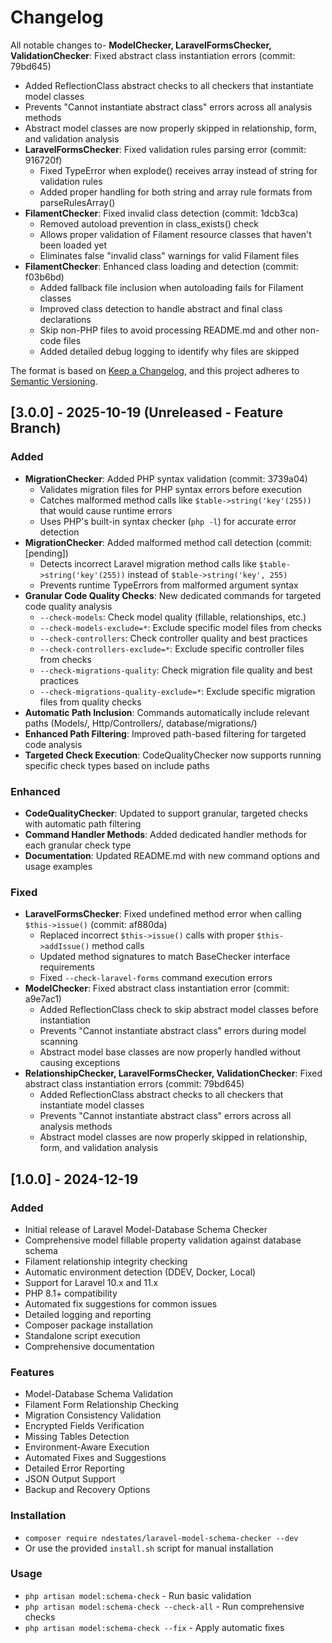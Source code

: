 # Changelog

All notable changes to- **ModelChecker, LaravelFormsChecker, ValidationChecker**: Fixed abstract class instantiation errors (commit: 79bd645)
  - Added ReflectionClass abstract checks to all checkers that instantiate model classes
  - Prevents "Cannot instantiate abstract class" errors across all analysis methods
  - Abstract model classes are now properly skipped in relationship, form, and validation analysis
- **LaravelFormsChecker**: Fixed validation rules parsing error (commit: 916720f)
  - Fixed TypeError when explode() receives array instead of string for validation rules
  - Added proper handling for both string and array rule formats from parseRulesArray()
- **FilamentChecker**: Fixed invalid class detection (commit: 1dcb3ca)
  - Removed autoload prevention in class_exists() check
  - Allows proper validation of Filament resource classes that haven't been loaded yet
  - Eliminates false "invalid class" warnings for valid Filament files
- **FilamentChecker**: Enhanced class loading and detection (commit: f03b6bd)
  - Added fallback file inclusion when autoloading fails for Filament classes
  - Improved class detection to handle abstract and final class declarations
  - Skip non-PHP files to avoid processing README.md and other non-code files
  - Added detailed debug logging to identify why files are skipped

The format is based on [Keep a Changelog](https://keepachangelog.com/en/1.0.0/),
and this project adheres to [Semantic Versioning](https://semver.org/spec/v2.0.0.html).

## [3.0.0] - 2025-10-19 (Unreleased - Feature Branch)

### Added
- **MigrationChecker**: Added PHP syntax validation (commit: 3739a04)
  - Validates migration files for PHP syntax errors before execution
  - Catches malformed method calls like `$table->string('key'(255))` that would cause runtime errors
  - Uses PHP's built-in syntax checker (`php -l`) for accurate error detection
- **MigrationChecker**: Added malformed method call detection (commit: [pending])
  - Detects incorrect Laravel migration method calls like `$table->string('key'(255))` instead of `$table->string('key', 255)`
  - Prevents runtime TypeErrors from malformed argument syntax
- **Granular Code Quality Checks**: New dedicated commands for targeted code quality analysis
  - `--check-models`: Check model quality (fillable, relationships, etc.)
  - `--check-models-exclude=*`: Exclude specific model files from checks
  - `--check-controllers`: Check controller quality and best practices
  - `--check-controllers-exclude=*`: Exclude specific controller files from checks
  - `--check-migrations-quality`: Check migration file quality and best practices
  - `--check-migrations-quality-exclude=*`: Exclude specific migration files from quality checks
- **Automatic Path Inclusion**: Commands automatically include relevant paths (Models/, Http/Controllers/, database/migrations/)
- **Enhanced Path Filtering**: Improved path-based filtering for targeted code analysis
- **Targeted Check Execution**: CodeQualityChecker now supports running specific check types based on include paths

### Enhanced
- **CodeQualityChecker**: Updated to support granular, targeted checks with automatic path filtering
- **Command Handler Methods**: Added dedicated handler methods for each granular check type
- **Documentation**: Updated README.md with new command options and usage examples

### Fixed
- **LaravelFormsChecker**: Fixed undefined method error when calling `$this->issue()` (commit: af880da)
  - Replaced incorrect `$this->issue()` calls with proper `$this->addIssue()` method calls
  - Updated method signatures to match BaseChecker interface requirements
  - Fixed `--check-laravel-forms` command execution errors
- **ModelChecker**: Fixed abstract class instantiation error (commit: a9e7ac1)
  - Added ReflectionClass check to skip abstract model classes before instantiation
  - Prevents "Cannot instantiate abstract class" errors during model scanning
  - Abstract model base classes are now properly handled without causing exceptions
- **RelationshipChecker, LaravelFormsChecker, ValidationChecker**: Fixed abstract class instantiation errors (commit: 79bd645)
  - Added ReflectionClass abstract checks to all checkers that instantiate model classes
  - Prevents "Cannot instantiate abstract class" errors across all analysis methods
  - Abstract model classes are now properly skipped in relationship, form, and validation analysis

## [1.0.0] - 2024-12-19

### Added
- Initial release of Laravel Model-Database Schema Checker
- Comprehensive model fillable property validation against database schema
- Filament relationship integrity checking
- Automatic environment detection (DDEV, Docker, Local)
- Support for Laravel 10.x and 11.x
- PHP 8.1+ compatibility
- Automated fix suggestions for common issues
- Detailed logging and reporting
- Composer package installation
- Standalone script execution
- Comprehensive documentation

### Features
- Model-Database Schema Validation
- Filament Form Relationship Checking
- Migration Consistency Validation
- Encrypted Fields Verification
- Missing Tables Detection
- Environment-Aware Execution
- Automated Fixes and Suggestions
- Detailed Error Reporting
- JSON Output Support
- Backup and Recovery Options

### Installation
- `composer require ndestates/laravel-model-schema-checker --dev`
- Or use the provided `install.sh` script for manual installation

### Usage
- `php artisan model:schema-check` - Run basic validation
- `php artisan model:schema-check --check-all` - Run comprehensive checks
- `php artisan model:schema-check --fix` - Apply automatic fixes